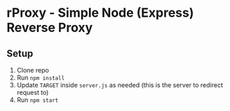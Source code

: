 # rProxy - Simple Node (Express) Reverse Proxy

## Setup
1. Clone repo
2. Run `npm install`
3. Update `TARGET` inside `server.js` as needed (this is the server to redirect request to)
4. Run `npm start`
